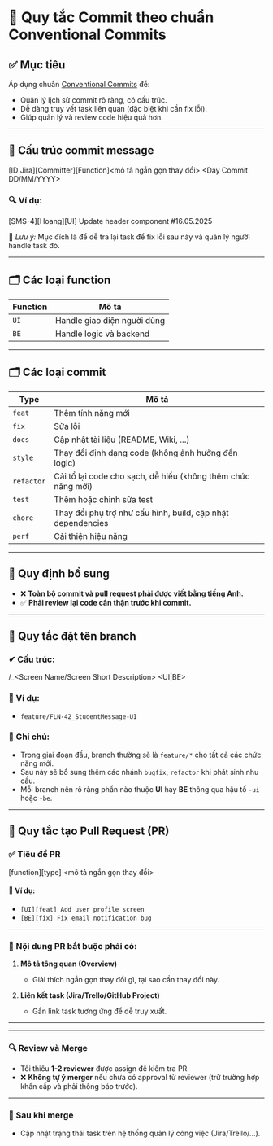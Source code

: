 # 📘 Quy tắc Commit theo chuẩn Conventional Commits

## ✅ Mục tiêu

Áp dụng chuẩn [Conventional Commits](https://www.conventionalcommits.org/) để:

- Quản lý lịch sử commit rõ ràng, có cấu trúc.
- Dễ dàng truy vết task liên quan (đặc biệt khi cần fix lỗi).
- Giúp quản lý và review code hiệu quả hơn.

---

## 🎯 Cấu trúc commit message

[ID Jira][Committer][Function]<mô tả ngắn gọn thay đổi> <Day Commit DD/MM/YYYY>

### 🔍 Ví dụ:

[SMS-4][Hoang][UI] Update header component #16.05.2025

📌 _Lưu ý:_ Mục đích là để dễ tra lại task để fix lỗi sau này và quản lý người handle task đó.

---

## 🗂 Các loại function

| Function | Mô tả                       |
| -------- | --------------------------- |
| `UI`     | Handle giao diện người dùng |
| `BE`     | Handle logic và backend     |

---

## 🗂 Các loại commit

| Type       | Mô tả                                                        |
| ---------- | ------------------------------------------------------------ |
| `feat`     | Thêm tính năng mới                                           |
| `fix`      | Sửa lỗi                                                      |
| `docs`     | Cập nhật tài liệu (README, Wiki, ...)                        |
| `style`    | Thay đổi định dạng code (không ảnh hưởng đến logic)          |
| `refactor` | Cải tổ lại code cho sạch, dễ hiểu (không thêm chức năng mới) |
| `test`     | Thêm hoặc chỉnh sửa test                                     |
| `chore`    | Thay đổi phụ trợ như cấu hình, build, cập nhật dependencies  |
| `perf`     | Cải thiện hiệu năng                                          |

---

## 🧩 Quy định bổ sung

- ❌ **Toàn bộ commit và pull request phải được viết bằng tiếng Anh.**
- ✅ **Phải review lại code cẩn thận trước khi commit.**

---

## 🌿 Quy tắc đặt tên branch

### ✔ Cấu trúc:

<type>/<ID Jira>\_<Screen Name/Screen Short Description> <UI|BE>

### 📌 Ví dụ:

- `feature/FLN-42_StudentMessage-UI`

### 📎 Ghi chú:

- Trong giai đoạn đầu, branch thường sẽ là `feature/*` cho tất cả các chức năng mới.
- Sau này sẽ bổ sung thêm các nhánh `bugfix`, `refactor` khi phát sinh nhu cầu.
- Mỗi branch nên rõ ràng phần nào thuộc **UI** hay **BE** thông qua hậu tố `-ui` hoặc `-be`.

---

## 🔀 Quy tắc tạo Pull Request (PR)

### ✅ Tiêu đề PR

[function][type] <mô tả ngắn gọn thay đổi>

#### 📌 Ví dụ:

- `[UI][feat] Add user profile screen`
- `[BE][fix] Fix email notification bug`

---

### 📄 Nội dung PR bắt buộc phải có:

1. **Mô tả tổng quan (Overview)**

   - Giải thích ngắn gọn thay đổi gì, tại sao cần thay đổi này.

2. **Liên kết task (Jira/Trello/GitHub Project)**
   - Gắn link task tương ứng để dễ truy xuất.

---

<!-- KHÔNG CẦN ĐOẠN NÀY, ĐỌC THÊM -->
<!-- 3. **Cách kiểm tra (How to test)**

   - Mô tả bước để test tính năng hoặc bug fix.
   - Ưu tiên thêm ảnh/gif nếu có giao diện.

4. **Ảnh chụp màn hình (nếu thay đổi UI)**

   - Đính kèm ảnh trước/sau nếu có thay đổi giao diện.

5. **Checklists**
   - [ ] Đã test đầy đủ trước khi tạo PR
   - [ ] Đã tự review lại code
   - [ ] Đảm bảo không commit các file không cần thiết (VD: `.env`, `node_modules`, build folder, v.v.)
   - [ ] Đã đặt tên branch, commit theo đúng quy định -->

---

### 🔍 Review và Merge

- Tối thiểu **1-2 reviewer** được assign để kiểm tra PR.
- ❌ **Không tự ý merger** nếu chưa có approval từ reviewer (trừ trường hợp khẩn cấp và phải thông báo trước).

---

### 🧹 Sau khi merge

- Cập nhật trạng thái task trên hệ thống quản lý công việc (Jira/Trello/...).
